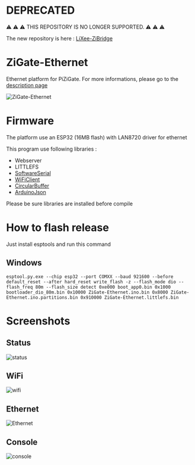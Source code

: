 # DEPRECATED

⚠️ ⚠️ ⚠️ THIS REPOSITORY IS NO LONGER SUPPORTED. ⚠️ ⚠️ ⚠️  

The new repository is here : [LiXee-ZiBridge](https://github.com/fairecasoimeme/LiXee-ZiBridge)

# ZiGate-Ethernet
 Ethernet platform for PiZiGate.
 For more informations, please go to the [description page](https://zigate.fr/documentation/descriptif-de-la-zigate-ethernet/)
 
 ![ZiGate-Ethernet](https://i0.wp.com/zigate.fr/wp-content/uploads/2021/07/ZiGate-ethernet-definition.jpg)
 
# Firmware
The platform use an ESP32 (16MB flash) with LAN8720 driver for ethernet

This program use following libraries :
- Webserver
- LITTLEFS
- [SoftwareSerial](https://www.arduino.cc/en/Reference/softwareSerial)
- [WiFiClient](https://www.arduino.cc/en/Reference/WiFiClient)
- [CircularBuffer](https://github.com/rlogiacco/CircularBuffer)
- [ArduinoJson](https://github.com/bblanchon/ArduinoJson)

Please be sure libraries are installed before compile

# How to flash release
Just install esptools and run this command

## Windows

`esptool.py.exe --chip esp32 --port COMXX --baud 921600 --before default_reset --after hard_reset write_flash -z --flash_mode dio --flash_freq 80m --flash_size detect 0xe000 boot_app0.bin 0x1000 bootloader_dio_80m.bin 0x10000 ZiGate-Ethernet.ino.bin 0x8000 ZiGate-Ethernet.ino.partitions.bin 0x910000 ZiGate-Ethernet.littlefs.bin`




# Screenshots
## Status
![status](https://github.com/fairecasoimeme/ZiGate-Ethernet/blob/master/screenshots/status.jpg)
## WiFi
![wifi](https://github.com/fairecasoimeme/ZiGate-Ethernet/blob/master/screenshots/wifi.jpg)
## Ethernet
![Ethernet](https://github.com/fairecasoimeme/ZiGate-Ethernet/blob/master/screenshots/ethernet.JPG)
## Console
![console](https://github.com/fairecasoimeme/ZiGate-Ethernet/blob/master/screenshots/console.jpg)

